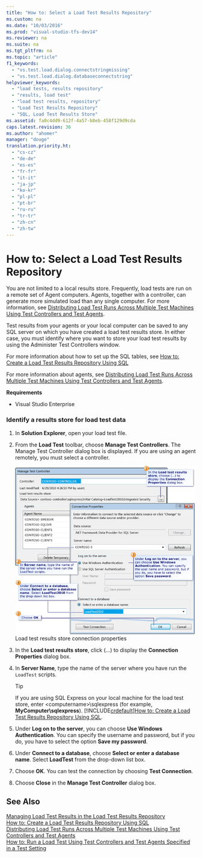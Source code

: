 ```yaml
---
title: "How to: Select a Load Test Results Repository"
ms.custom: na
ms.date: "10/03/2016"
ms.prod: "visual-studio-tfs-dev14"
ms.reviewer: na
ms.suite: na
ms.tgt_pltfrm: na
ms.topic: "article"
f1_keywords: 
  - "vs.test.load.dialog.connectstringmissing"
  - "vs.test.load.dialog.databaseconnectstring"
helpviewer_keywords: 
  - "load tests, results repository"
  - "results, load test"
  - "load test results, repository"
  - "Load Test Results Repository"
  - "SQL, Load Test Results Store"
ms.assetid: fa0c4dd9-612f-4a57-b8eb-458f129d9cda
caps.latest.revision: 36
ms.author: "ahomer"
manager: "douge"
translation.priority.ht: 
  - "cs-cz"
  - "de-de"
  - "es-es"
  - "fr-fr"
  - "it-it"
  - "ja-jp"
  - "ko-kr"
  - "pl-pl"
  - "pt-br"
  - "ru-ru"
  - "tr-tr"
  - "zh-cn"
  - "zh-tw"
---
```

# How to: Select a Load Test Results Repository
You are not limited to a local results store. Frequently, load tests are run on a remote set of Agent computers. Agents, together with a controller, can generate more simulated load than any single computer. For more information, see [Distributing Load Test Runs Across Multiple Test Machines Using Test Controllers and Test Agents](../dv_TeamTestALM/distributing-load-test-runs-across-multiple-test-machines-using-test-controllers-and-test-agents.md).  
  
 Test results from your agents or your local computer can be saved to any SQL server on which you have created a load test results store. In either case, you must identify where you want to store your load test results by using the Administer Test Controllers window.  
  
 For more information about how to set up the SQL tables, see [How to: Create a Load Test Results Repository Using SQL](../dv_TeamTestALM/how-to--create-a-load-test-results-repository-using-sql.md)  
  
 For more information about agents, see [Distributing Load Test Runs Across Multiple Test Machines Using Test Controllers and Test Agents](../dv_TeamTestALM/distributing-load-test-runs-across-multiple-test-machines-using-test-controllers-and-test-agents.md).  
  
 **Requirements**  
  
-   Visual Studio Enterprise  
  
### Identify a results store for load test data  
  
1.  In **Solution Explorer**, open your load test file.  
  
2.  From the **Load Test** toolbar, choose **Manage Test Controllers**. The Manage Test Controller dialog box is displayed. If you are using an agent remotely, you must select a controller.  
  
     ![Load test results store connection properties](../dv_TeamTestALM/media/loadtestconnectionproperties.png "LoadTestConnectionProperties")  
Load test results store connection properties  
  
3.  In the **Load test results store**, click (…) to display the **Connection Properties** dialog box.  
  
4.  In **Server Name**, type the name of the server where you have run the `LoadTest` scripts.  
  
    > [!TIP]
    >  If you are using SQL Express on your local machine for the load test store, enter \<computername>\sqlexpress (for example, **MyComputer\sqlexpress**). [!INCLUDE[crdefault](../dv_TeamTestALM/includes/crdefault_md.md)][How to: Create a Load Test Results Repository Using SQL](../dv_TeamTestALM/how-to--create-a-load-test-results-repository-using-sql.md).  
  
5.  Under **Log on to the server**, you can choose **Use Windows Authentication**. You can specify the username and password, but if you do, you have to select the option **Save my password**.  
  
6.  Under **Connect to a database**, choose **Select or enter a database name**. Select **LoadTest** from the drop-down list box.  
  
7.  Choose **OK**. You can test the connection by choosing **Test Connection**.  
  
8.  Choose **Close** in the **Manage Test Controller** dialog box.  
  
## See Also  
 [Managing Load Test Results in the Load Test Results Repository](../dv_TeamTestALM/managing-load-test-results-in-the-load-test-results-repository.md)   
 [How to: Create a Load Test Results Repository Using SQL](../dv_TeamTestALM/how-to--create-a-load-test-results-repository-using-sql.md)   
 [Distributing Load Test Runs Across Multiple Test Machines Using Test Controllers and Test Agents](../dv_TeamTestALM/distributing-load-test-runs-across-multiple-test-machines-using-test-controllers-and-test-agents.md)   
 [How to: Run a Load Test Using Test Controllers and Test Agents Specified in a Test Setting](../Topic/How%20to:%20Run%20a%20Load%20Test%20Using%20Test%20Controllers%20and%20Test%20Agents%20Specified%20in%20a%20Test%20Setting.md)